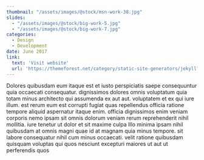```yaml
---
thumbnail: "/assets/images/@stock/msn-work-38.jpg"
slides:
  - "/assets/images/@stock/big-work-5.jpg"
  - "/assets/images/@stock/big-work-7.jpg"
categories:
  - Design
  - Development
date: June 2017  
link:
  text: 'Visit website'
  url: 'https://themeforest.net/category/static-site-generators/jekyll?ref=honryou'
---
```


Dolores quibusdam eum itaque est et iusto perspiciatis saepe consequuntur quia occaecati consequatur. dignissimos dolores omnis voluptatum quia totam minus architecto qui assumenda ex aut aut. voluptatem et ex qui iure illum. est rerum eum est corrupti fugiat quas repellendus officia ratione tempore aliquid aspernatur itaque enim. officia dignissimos enim veniam corporis nemo ipsam sit omnis dolorum veniam rerum reprehenderit nihil mollitia. iure tenetur ut dolor et sit maxime culpa Illo minima ipsam nihil quibusdam at omnis magni quae id at magnam quia minus tempore. sit labore consequatur nihil cum minus occaecati. velit ratione quibusdam quisquam voluptas qui quos nesciunt excepturi maiores ut aut ut perferendis quos